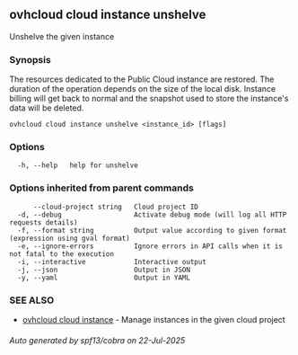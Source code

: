 ## ovhcloud cloud instance unshelve

Unshelve the given instance

### Synopsis

The resources dedicated to the Public Cloud instance are restored.
The duration of the operation depends on the size of the local disk.
Instance billing will get back to normal and the snapshot used to store the instance's data will be deleted.

```
ovhcloud cloud instance unshelve <instance_id> [flags]
```

### Options

```
  -h, --help   help for unshelve
```

### Options inherited from parent commands

```
      --cloud-project string   Cloud project ID
  -d, --debug                  Activate debug mode (will log all HTTP requests details)
  -f, --format string          Output value according to given format (expression using gval format)
  -e, --ignore-errors          Ignore errors in API calls when it is not fatal to the execution
  -i, --interactive            Interactive output
  -j, --json                   Output in JSON
  -y, --yaml                   Output in YAML
```

### SEE ALSO

* [ovhcloud cloud instance](ovhcloud_cloud_instance.md)	 - Manage instances in the given cloud project

###### Auto generated by spf13/cobra on 22-Jul-2025
